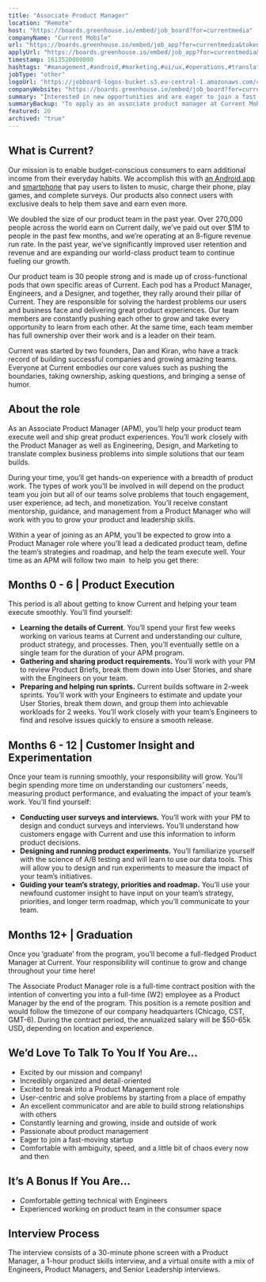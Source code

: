 ```yaml
---
title: "Associate Product Manager"
location: "Remote"
host: "https://boards.greenhouse.io/embed/job_board?for=currentmedia"
companyName: "Current Mobile"
url: "https://boards.greenhouse.io/embed/job_app?for=currentmedia&token=5047840002"
applyUrl: "https://boards.greenhouse.io/embed/job_app?for=currentmedia&token=5047840002#app"
timestamp: 1613520000000
hashtags: "#management,#android,#marketing,#ui/ux,#operations,#translation,#office"
jobType: "other"
logoUrl: "https://jobboard-logos-bucket.s3.eu-central-1.amazonaws.com/current-mobile"
companyWebsite: "https://boards.greenhouse.io/embed/job_board?for=currentmedia"
summary: "Interested in new opportunities and are eager to join a fast-moving startup? Current Mobile has a job opening for an Associate Product Manager."
summaryBackup: "To apply as an associate product manager at Current Mobile, you preferably need to have some knowledge of: #ui/ux, #management, #android."
featured: 20
archived: "true"
---
```


## What is Current?

Our mission is to enable budget-conscious consumers to earn additional income from their everyday habits. We accomplish this with [an Android app](https://play.google.com/store/apps/details?id=us.current.android) and [smartphone](https://modephone.com/) that pay users to listen to music, charge their phone, play games, and complete surveys. Our products also connect users with exclusive deals to help them save and earn even more.

We doubled the size of our product team in the past year. Over 270,000 people across the world earn on Current daily, we’ve paid out over $1M to people in the past few months, and we’re operating at an 8-figure revenue run rate. In the past year, we’ve significantly improved user retention and revenue and are expanding our world-class product team to continue fueling our growth.

Our product team is 30 people strong and is made up of cross-functional pods that own specific areas of Current. Each pod has a Product Manager, Engineers, and a Designer, and together, they rally around their pillar of Current. They are responsible for solving the hardest problems our users and business face and delivering great product experiences. Our team members are constantly pushing each other to grow and take every opportunity to learn from each other. At the same time, each team member has full ownership over their work and is a leader on their team.

Current was started by two founders, Dan and Kiran, who have a track record of building successful companies and growing amazing teams. Everyone at Current embodies our core values such as pushing the boundaries, taking ownership, asking questions, and bringing a sense of humor.

## About the role

As an Associate Product Manager (APM), you’ll help your product team execute well and ship great product experiences. You’ll work closely with the Product Manager as well as Engineering, Design, and Marketing to translate complex business problems into simple solutions that our team builds.

During your time, you’ll get hands-on experience with a breadth of product work. The types of work you’ll be involved in will depend on the product team you join but all of our teams solve problems that touch engagement, user experience, ad tech, and monetization. You’ll receive constant mentorship, guidance, and management from a Product Manager who will work with you to grow your product and leadership skills.

Within a year of joining as an APM, you’ll be expected to grow into a Product Manager role where you’ll lead a dedicated product team, define the team’s strategies and roadmap, and help the team execute well. Your time as an APM will follow two main  to help you get there:

## Months 0 - 6 | Product Execution

This period is all about getting to know Current and helping your team execute smoothly. You’ll find yourself:

*   **Learning the details of Current**. You’ll spend your first few weeks working on various teams at Current and understanding our culture, product strategy, and processes. Then, you’ll eventually settle on a single team for the duration of your APM program.
*   **Gathering and sharing product requirements.** You’ll work with your PM to review Product Briefs, break them down into User Stories, and share with the Engineers on your team.
*   **Preparing and helping run sprints.** Current builds software in 2-week sprints. You’ll work with your Engineers to estimate and update your User Stories, break them down, and group them into achievable workloads for 2 weeks. You’ll work closely with your team’s Engineers to find and resolve issues quickly to ensure a smooth release.

## Months 6 - 12 | Customer Insight and Experimentation

Once your team is running smoothly, your responsibility will grow. You’ll begin spending more time on understanding our customers’ needs, measuring product performance, and evaluating the impact of your team’s work. You’ll find yourself:

*   **Conducting user surveys and interviews.** You’ll work with your PM to design and conduct surveys and interviews. You’ll understand how customers engage with Current and use this information to inform product decisions.
*   **Designing and running product experiments.** You’ll familiarize yourself with the science of A/B testing and will learn to use our data tools. This will allow you to design and run experiments to measure the impact of your team’s initiatives.
*   **Guiding your team’s strategy, priorities and roadmap.** You’ll use your newfound customer insight to have input on your team’s strategy, priorities, and longer term roadmap, which you’ll communicate to your team.

## Months 12+ | Graduation

Once you ‘graduate’ from the program, you’ll become a full-fledged Product Manager at Current. Your responsibility will continue to grow and change throughout your time here!

The Associate Product Manager role is a full-time contract position with the intention of converting you into a full-time (W2) employee as a Product Manager by the end of the program. This position is a remote position and would follow the timezone of our company headquarters (Chicago, CST, GMT-6). During the contract period, the annualized salary will be $50-65k USD, depending on location and experience.

## We’d Love To Talk To You If You Are...

*   Excited by our mission and company!
*   Incredibly organized and detail-oriented
*   Excited to break into a Product Management role
*   User-centric and solve problems by starting from a place of empathy
*   An excellent communicator and are able to build strong relationships with others
*   Constantly learning and growing, inside and outside of work
*   Passionate about product management
*   Eager to join a fast-moving startup
*   Comfortable with ambiguity, speed, and a little bit of chaos every now and then

## It’s A Bonus If You Are...

*   Comfortable getting technical with Engineers
*   Experienced working on product team in the consumer space

## Interview Process

The interview consists of a 30-minute phone screen with a Product Manager, a 1-hour product skills interview, and a virtual onsite with a mix of Engineers, Product Managers, and Senior Leadership interviews.
